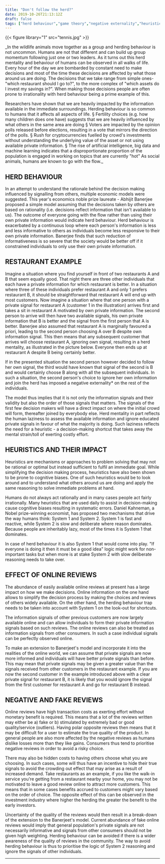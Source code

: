 ```yaml
---
title: "Don't follow the herd?"
date: 2019-10-26T21:13:12Z
draft: false
tags: ["herd behaviour","game theory","negative externality","heuristics","online reviews"]
---
```


{{< figure library="1" src="tennis.jpg" >}}

_In the wildlife animals move together as a group and herding behaviour is not uncommon. Humans are not that different and can build up group momentum following just one or two leaders. As it turns out this herd mentality and behaviour of humans can be observed in all walks of life. Every hour of the day we are bombarded by constant need to make decisions and most of the time these decisions are affected by what those around us are doing. The decisions that we take range from simple ones- "which restaurant should I go to?", to the more complex of "which assets do I invest my savings in?". When making those decisions people are often prone to irrationality with herd behaviour being a prime example of this.  

Researchers have shown that we are heavily impacted by the information available in the immediate surroundings. Herding behaviour is so common to humans that it affects all aspects of life.
	§ Fertility choices (e.g. how many children does one have) suggests that we are heavily influenced by what others in the same area are doing
	§ Voters are impacted by the opinion polls released before elections, resulting in a vote that mirrors the direction of the polls.
	§ Rush for cryptocurrencies fuelled by crowd's investments without understanding the underlying value of the asset or not using available private information.
	§ The rise of artificial intelligence, big data and machine learning indicates that a disproportionate proportion of the population is engaged in working on topics that are currently "hot"
As social animals, humans are known to go with the flow._

## HERD BEHAVIOUR

In an attempt to understand the rationale behind the decision making influenced by signalling from others, multiple economic models were suggested. This year's economics noble prize laureate - Abhijit Banerjee proposed a simple model assuming that the decisions taken by others are based on rationality (i.e. decisions reflect information that isn't available to us). The outcome of everyone going with the flow rather than using their own private information would indicate herd behaviour. Herd behaviour is exacerbated by a continuous loop where each person's information is less and less informative to others as individuals become less responsive to their own private information. Banerjee finds that such reduction of informativeness is so severe that the society would be better off if it constrained individuals to only use their own private information.


## RESTAURANT EXAMPLE

Imagine a situation where you find yourself in front of two restaurants A and B that seem equally good. That night there are three other individuals that each have a private information for which restaurant is better. In a situation where three of these individuals prefer restaurant A and only 1 prefers restaurant B, it should be straightforward that restaurant A will end up with most customers. Now imagine a situation where that one person with a private signal for restaurant A (customer 1 in the illustration) arrives first and takes a sit in restaurant A motivated by own private information. The second person to arrive will then have two available signals, his own private information that B is better and the signal from the first person that A is better. Banerjee also assumed that restaurant A is marginally favoured a priori, leading to the second person choosing A over B despite own information signal. This then means that any subsequent customer that arrives will choose restaurant A, ignoring own signal, resulting in a herd mentality, as illustrated in the picture below. Everyone then ends up at restaurant A despite B being certainly better.

If in the presented situation the second person however decided to follow her own signal, the third would have known that signal of the second is B and would certainly choose B along with all the subsequent individuals. In such a situation, the second person's choice to ignore her own information and join the herd has imposed a negative externality* on the rest of the individuals.

The model thus implies that it is not only the information signals and their validity but also the order of those signals that matters. The signals of the first few decision makers will have a direct impact on where the initial crowd will form, thereafter joined by everybody else. Herd mentality in part reflects the human laziness to assess the available information and ignore educated private signals in favour of what the majority is doing. Such laziness reflects the need for a heuristic -  a decision-making shortcut that takes away the mental strain/toll of exerting costly effort.


## HEURISTICS AND THEIR IMPACT

Heuristics are mechanisms or approaches to problem solving that may not be rational or optimal but instead sufficient to fulfil an immediate goal. While simplifying the decision making process, heuristics have also been shown to be prone to cognitive biases. One of such heuristics would be to look around and to understand what others around us are doing and apply the same reasoning to solve immediate problems at hand.

Humans do not always act rationally and in many cases people act fairly irrationally. Many heuristics that are used daily to assist in decision-making cause cognitive biases resulting in systematic errors. Daniel Kahneman, a Nobel prize-winning economist, has proposed two mechanisms that drive the way humans think: System 1 and System 2. System 1 is fast and reactive, while System 2 is slow and deliberate where reason dominates. Because people are inheritably lazy, most of the times it is System 1 that dominates.

In case of herd behaviour it is also System 1 that would come into play. "If everyone is doing it then it must be a good idea" logic might work for non-important tasks but when more is at stake System 2 with slow deliberate reasoning needs to take over.


## EFFECT OF ONLINE REVIEWS

The abundance of easily available online reviews at present has a large impact on how we make decisions. Online information on the one hand allows to simplify the decision process by making the choices and reviews of others widely available. On the other hand, the herding behaviour trap needs to be taken into account with System 1 on the look-out for shortcuts.

The information signals of other previous customers are now largely available online and can allow individuals to form their private information signals based on such reviews. The online reviews can also be treated as information signals from other consumers. In such a case individual signals can be perfectly observed online.

To make an extension to Banerjeet's model and incorporate it into the realities of the online world, we can assume that private signals are now more informed and individuals will have better private signals than before. This may mean that private signals may be given a greater value than the signals received from other customers in the restaurant example. If you are now the second customer in the example introduced above with a clear private signal for restaurant B, it is likely that you would ignore the signal from the first customer for restaurant A and go for restaurant B instead.


## NEGATIVE AND FAKE REVIEWS

Online reviews have high transaction costs as exerting effort without monetary benefit is required. This means that a lot of the reviews written may either be a) fake or b) stimulated by extremely bad or good quality/service (outliers). Having polar opposite reviews then means that it may be difficult for a user to estimate the true quality of the product. In general people are also more affected by the negative reviews as humans dislike losses more than they like gains. Consumers thus tend to prioritise negative reviews in order to avoid a risky choice.

There may also be hidden costs to having others choose what you are choosing. In such cases, some will thus have an incentive to hide their true signals to avoid the crowding out effect that may arise as a result of increased demand. Take restaurants as an example, if you like the walk-in service you're getting from a restaurant nearby your home, you may not be motivated to leave a good review online to attract more customers. This means that in some cases benefits accrued to customers might vary based on the order of choice. The opposite effect of this can be observed in the investment industry where higher the herding the greater the benefit to the early investors.

Uncertainty of the quality of the reviews would then result in a break-down of the extension to the Banerjeet's model. Current abundance of fake online reviews would imply that general population's private signals are not necessarily informative and signals from other consumers should not be given high weighting. Herding behaviour can be avoided if there is a wider awareness of the quality of reviews in the community. The way to avoid herding behaviour is thus to prioritise the logic of System 2 reasoning and ignore the signals of other individuals.

---
